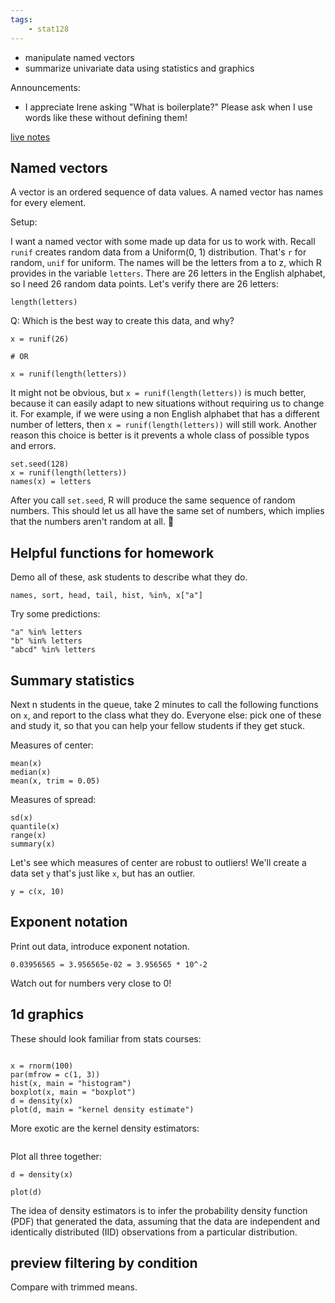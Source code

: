 ```yaml
---
tags:
    - stat128
---
```


- manipulate named vectors
- summarize univariate data using statistics and graphics

Announcements:

- I appreciate Irene asking "What is boilerplate?"
    Please ask when I use words like these without defining them!

[live notes](https://github.com/clarkfitzg/stat128/blob/master/2020-09-11.Rmd)


## Named vectors

A vector is an ordered sequence of data values.
A named vector has names for every element.

Setup:

I want a named vector with some made up data for us to work with.
Recall `runif` creates random data from a Uniform(0, 1) distribution.
That's `r` for random, `unif` for uniform.
The names will be the letters from a to z, which R provides in the variable `letters`.
There are 26 letters in the English alphabet, so I need 26 random data points.
Let's verify there are 26 letters:

```{r}
length(letters)
```

Q: Which is the best way to create this data, and why?

```{r}
x = runif(26)

# OR

x = runif(length(letters))
```

It might not be obvious, but `x = runif(length(letters))` is much better, because it can easily adapt to new situations without requiring us to change it.
For example, if we were using a non English alphabet that has a different number of letters, then `x = runif(length(letters))` will still work.
Another reason this choice is better is it prevents a whole class of possible typos and errors.


```{r}
set.seed(128)
x = runif(length(letters))
names(x) = letters
```

After you call `set.seed`, R will produce the same sequence of random numbers.
This should let us all have the same set of numbers, which implies that the numbers aren't random at all. 🤣


## Helpful functions for homework

Demo all of these, ask students to describe what they do.

`names, sort, head, tail, hist, %in%, x["a"]`

Try some predictions:

```{r}
"a" %in% letters
"b" %in% letters
"abcd" %in% letters
```


## Summary statistics


Next n students in the queue, take 2 minutes to call the following functions on `x`, and report to the class what they do.
Everyone else: pick one of these and study it, so that you can help your fellow students if they get stuck.

Measures of center:
```{r}
mean(x)
median(x)
mean(x, trim = 0.05)
```

Measures of spread:
```{r}
sd(x)
quantile(x)
range(x)
summary(x)
```

Let's see which measures of center are robust to outliers!
We'll create a data set `y` that's just like `x`, but has an outlier.
```{r}
y = c(x, 10)
```


## Exponent notation

Print out data, introduce exponent notation.
```
0.03956565 = 3.956565e-02 = 3.956565 * 10^-2
```

Watch out for numbers very close to 0!


## 1d graphics

These should look familiar from stats courses:

```{r}

x = rnorm(100)
par(mfrow = c(1, 3))
hist(x, main = "histogram")
boxplot(x, main = "boxplot")
d = density(x)
plot(d, main = "kernel density estimate")

```

More exotic are the kernel density estimators:

```{r}
```

Plot all three together:

```{r}
d = density(x)

plot(d)
```


The idea of density estimators is to infer the probability density function (PDF) that generated the data, assuming that the data are independent and identically distributed (IID) observations from a particular distribution.


## preview filtering by condition

Compare with trimmed means.
